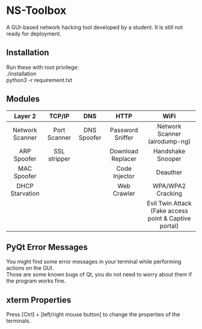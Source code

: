 # NS-Toolbox
A GUI-based network hacking tool developed by a student. It is still not ready for deployment.
## Installation
Run these with root privilege:  
./installation  
python3 -r requirement.txt
## Modules
| Layer 2                  | TCP/IP       | DNS          | HTTP              | WiFi                          |
| :----------------------: | :----------: | :----------: | :---------------: | :---------------------------: |
| Network Scanner          | Port Scanner | DNS Spoofer  | Password Sniffer  | Network Scanner (airodump-ng) |
| ARP Spoofer              | SSL stripper |              | Download Replacer | Handshake Snooper             |
| MAC Spoofer              |              |              | Code Injector     | Deauther                      |
| DHCP Starvation          |              |              | Web Crawler       | WPA/WPA2 Cracking             |
|                          |              |              |                   | Evil Twin Attack (Fake access point & Captive portal) |
## PyQt Error Messages
You might find some error messages in your terminal while performing actions on the GUI.   
Those are some known bugs of Qt, you do not need to worry about them if the program works fine.
## xterm Properties
Press [Ctrl] + [left/right mouse button] to change the properties of the terminals.
